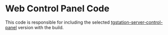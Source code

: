 # Web Control Panel Code

This code is responsible for including the selected [tgstation-server-control-panel](https://github.com/tgstation/tgstation-server-control-panel) version with the build.
